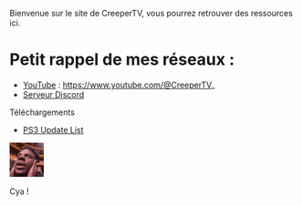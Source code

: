Bienvenue sur le site de CreeperTV, vous pourrez retrouver des ressources ici.

# Petit rappel de mes réseaux :
- [YouTube](https://www.youtube.com/@CreeperTV_) : https://www.youtube.com/@CreeperTV_
- [Serveur Discord](https://discord.gg/T5c6haytqE)

Téléchargements
- [PS3 Update List](https://1creepertv.github.io/ps3-updatelist)


[![Speed](https://raw.githubusercontent.com/1CreeperTV/1creepertv.github.io/refs/heads/main/shocked-ishowspeed.gif)](https://1creepertv.github.io/ishowspeed)

Cya !

